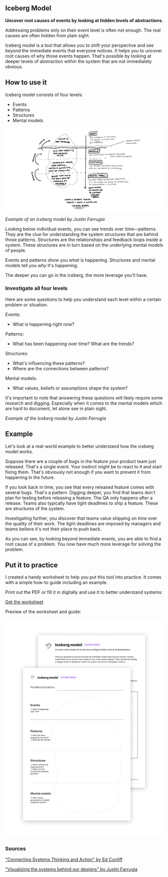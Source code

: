 ## Iceberg Model

**Uncover root causes of events by looking at hidden levels of abstractions.**

Addressing problems only on their event level is often not enough. The real causes are often hidden from plain sight.

Iceberg model is a tool that allows you to shift your perspective and see beyond the immediate events that everyone notices. It helps you to uncover root causes of why those events happen. That's possible by looking at deeper levels of abstraction within the system that are not immediately obvious.

How to use it
-------------

Iceberg model consists of four levels:

* Events
* Patterns
* Structures
* Mental models

![Iceberg Model – Events > Patterns > Structures > Mental models. Author: Justin Farrugia](./images/iceberg_model_1.png)

_Example of an iceberg model by Justin Farrugia_

Looking below individual events, you can see trends over time—patterns. They are the clue for understanding the system structures that are behind those patterns. Structures are the relationships and feedback loops inside a system. These structures are in turn based on the underlying mental models of people.

Events and patterns show you _what_ is happening. Structures and mental models tell you _why_ it's happening.

The deeper you can go in the iceberg, the more leverage you'll have.

### Investigate all four levels

Here are some questions to help you understand each level within a certain problem or situation.

Events:

* What is happening right now?

Patterns:

* What has been happening over time? What are the trends? 

Structures:

* What's influencing these patterns?
* Where are the connections between patterns?

Mental models:

* What values, beliefs or assumptions shape the system?

It's important to note that answering these questions will likely require some research and digging. Especially when it comes to the mental models which are hard to document, let alone see in plain sight.

_Example of the Iceberg model by Justin Farrugia_

Example
-------

Let's look at a real-world example to better understand how the iceberg model works.

Suppose there are a couple of bugs in the feature your product team just released. That's a single event. Your instinct might be to react to it and start fixing them. That's obviously not enough if you want to prevent it from happening in the future.

If you look back in time, you see that every released feature comes with several bugs. That's a pattern. Digging deeper, you find that teams don't plan for testing before releasing a feature. The QA only happens after a release. Teams also typically have tight deadlines to ship a feature. These are structures of the system.

Investigating further, you discover that teams value shipping on time over the quality of their work. The tight deadlines are imposed by managers and teams believe it's not their place to push back.

As you can see, by looking beyond immediate events, you are able to find a root cause of a problem. You now have much more leverage for solving the problem.

Put it to practice
------------------

I created a handy worksheet to help you put this tool into practice. It comes with a simple how-to guide including an example.

Print out the PDF or fill it in digitally and use it to better understand systems:

[Get the worksheet](https://gumroad.com/l/untools-worksheets)

Preview of the worksheet and guide:

![Iceberg model worksheet](./images/iceberg_model_2.png)

### Sources

["Connecting Systems Thinking and Action" by Ed Cunliff](https://thesystemsthinker.com/connecting-systems-thinking-and-action/)

["Visualizing the systems behind our designs" by Justin Farrugia](https://uxdesign.cc/visualizing-the-systems-behind-our-designs-7a7c95b4cfb2)